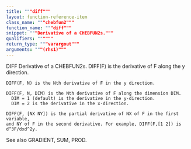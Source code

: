 ```yaml
---
title: """diff"""
layout: function-reference-item
class_name: """chebfun2"""
function_name: """diff"""
snippet: """Derivative of a CHEBFUN2s."""
qualifiers: """"""
return_type: """varargout"""
arguments: """(rhs1)"""
---
```


 DIFF   Derivative of a CHEBFUN2s.
    DIFF(F) is the derivative of F along the y direction.
 
    DIFF(F, N) is the Nth derivative of F in the y direction.
 
    DIFF(F, N, DIM) is the Nth derivative of F along the dimension DIM.
      DIM = 1 (default) is the derivative in the y-direction.
      DIM = 2 is the derivative in the x-direction.
 
    DIFF(F, [NX NY]) is the partial derivative of NX of F in the first variable,
    and NY of F in the second derivative. For example, DIFF(F,[1 2]) is
    d^3F/dxd^2y.
 
  See also GRADIENT, SUM, PROD.
